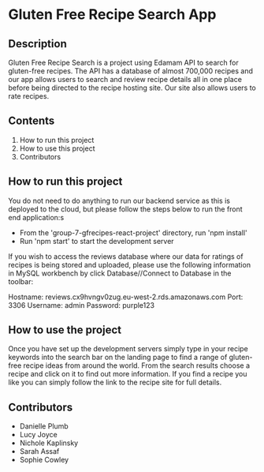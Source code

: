 
#  Gluten Free Recipe Search App 



## Description

Gluten Free Recipe Search is a project using Edamam API to search for gluten-free recipes. The API has a database of almost 700,000 recipes and our app allows users to search and review recipe details all in one place before being directed to the recipe hosting site. 
Our site also allows users to rate recipes. 

## Contents
1. How to run this project
2. How to use this project
3. Contributors

## How to run this project

You do not need to do anything to run our backend service as this is deployed to the cloud, but please follow the steps below to run the front end application:s
* From the 'group-7-gfrecipes-react-project' directory, run 'npm install' 
* Run 'npm start' to start the development server

If you wish to access the reviews database where our data for ratings of recipes is being stored and uploaded, please use the following information in MySQL workbench by click Database//Connect to Database in the toolbar:

Hostname: reviews.cx9hvngv0zug.eu-west-2.rds.amazonaws.com
Port: 3306
Username: admin
Password: purple123


## How to use the project

Once you have set up the development servers simply type in your recipe keywords into the search bar on the landing page to find a range of gluten-free recipe ideas from around the world. From the search results choose a recipe and click on it to find out more information. If you find a recipe you like you can simply follow the link to the recipe site for full details. 


## Contributors 

* Danielle Plumb
* Lucy Joyce
* Nichole Kaplinsky
* Sarah Assaf
* Sophie Cowley 

